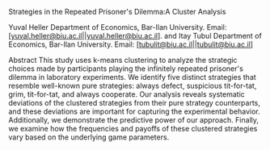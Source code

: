 Strategies in the Repeated Prisoner's Dilemma:A Cluster Analysis

Yuval Heller Department of Economics, Bar-Ilan University. Email: [yuval.heller@biu.ac.il||yuval.heller@biu.ac.il].  and 
Itay Tubul Department of Economics, Bar-Ilan University. Email: [tubulit@biu.ac.il||tubulit@biu.ac.il]

Abstract 
This study uses k-means clustering to analyze the strategic choices made by participants playing the infinitely repeated prisoner's dilemma in laboratory experiments. We identify five distinct strategies that resemble well-known pure strategies: always defect, suspicious tit-for-tat, grim, tit-for-tat, and always cooperate. Our analysis reveals systematic deviations of the clustered strategies from their pure strategy counterparts, and these deviations are important for capturing the experimental behavior. Additionally, we demonstrate the predictive power of our approach. Finally, we examine how the frequencies and payoffs of these clustered strategies vary based on the underlying game parameters. 
